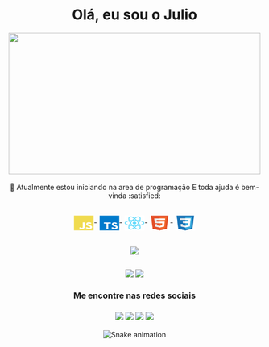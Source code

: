 
<h1 align="center">Olá, eu sou o Julio</h1>

<div align="center">
 
 <img src="https://thumbs.gfycat.com/BelatedBetterBlesbok-size_restricted.gif" width="500px" height= "281px"/>

<p>🌱 Atualmente estou iniciando na area de programação 
 E toda ajuda é bem-vinda
  :satisfied: </p>
  
  <div style="display: inline_block"><br>
  <img align="center" alt="" height="30" width="40" src="https://raw.githubusercontent.com/devicons/devicon/master/icons/javascript/javascript-plain.svg">-
  <img align="center" alt="" height="30" width="40" src="https://raw.githubusercontent.com/devicons/devicon/master/icons/typescript/typescript-plain.svg">-
  <img align="center" alt="" height="30" width="40" src="https://raw.githubusercontent.com/devicons/devicon/master/icons/react/react-original.svg">-
  <img align="center" alt="" height="30" width="40" src="https://raw.githubusercontent.com/devicons/devicon/master/icons/html5/html5-original.svg">-
  <img align="center" alt="" height="30" width="40" src="https://raw.githubusercontent.com/devicons/devicon/master/icons/css3/css3-original.svg">
</div>
  
##   
   
 <div>
<img align="center" src="https://64.media.tumblr.com/93d14cacea219733019c23e3b3272223/tumblr_mkli1zHakJ1rnkzyto1_500.gifv"/>
</div>
  
##
<div align="center">
<img height="180em" src="https://github-readme-stats.vercel.app/api/top-langs/?username=Julio-Cesar-Rodrigues&layout=compact"/>
<img height="180em" src="https://github-readme-stats.vercel.app/api?username=Julio-Cesar-Rodrigues"/>
 </div>
 
 <div> 
  <h3>Me encontre nas redes sociais<h3/>
  <a href="https://www.facebook.com/julio.c.rodrigues.16" target="_blank"><img src="https://img.shields.io/badge/Facebook-1877F2?style=for-the-badge&logo=facebook&logoColor=white" target="_blank"></a>
   <a href="https://www.instagram.com/jullio_czar/" target="_blank"><img src="https://img.shields.io/badge/-Instagram-%23E4405F?style=for-the-badge&logo=instagram&logoColor=white" target="_blank"></a>
 	 <a href="https://www.linkedin.com/in/julio-cesar-rodrigues-b7a798196/" target="_blank"><img src="https://img.shields.io/badge/-LinkedIn-%230077B5?style=for-the-badge&logo=linkedin&logoColor=white" target="_blank"></a>  
  <a href = "juliocrod93@gmail.com"><img src="https://img.shields.io/badge/-Gmail-%23333?style=for-the-badge&logo=gmail&logoColor=white" target="_blank"></a>
 
</div>


![Snake animation](https://github.com/Julio-Cesar-Rodrigues/Julio-Cesar-Rodrigues/blob/output/github-contribution-grid-snake.svg)
